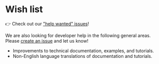# Wish list

👉 Check out our ["help wanted" issues](https://github.com/WasmEdge/WasmEdge/issues?q=is%3Aissue+is%3Aopen+label%3A%22help+wanted%22)!

We are also looking for developer help in the following general areas. Please [create an issue](https://github.com/WasmEdge/WasmEdge/issues) and let us know!

* Improvements to technical documentation, examples, and tutorials.
* Non-English language translations of documentation and tutorials.
